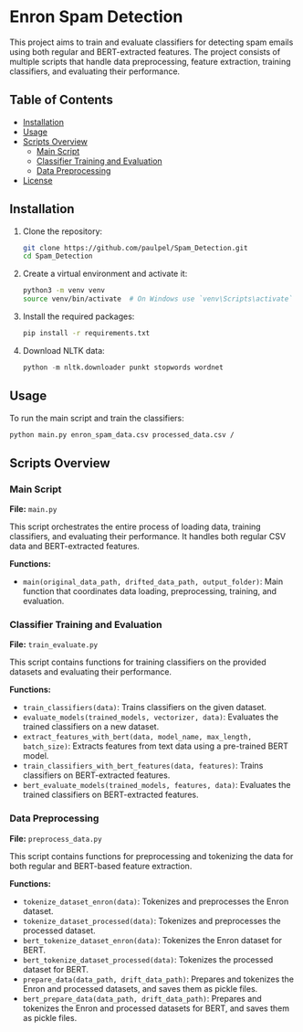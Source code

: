 # Enron Spam Detection

This project aims to train and evaluate classifiers for detecting spam emails using both regular and BERT-extracted features. The project consists of multiple scripts that handle data preprocessing, feature extraction, training classifiers, and evaluating their performance.

## Table of Contents

- [Installation](#installation)
- [Usage](#usage)
- [Scripts Overview](#scripts-overview)
  - [Main Script](#main-script)
  - [Classifier Training and Evaluation](#classifier-training-and-evaluation)
  - [Data Preprocessing](#data-preprocessing)
- [License](#license)

## Installation

1. Clone the repository:
    ```bash
    git clone https://github.com/paulpel/Spam_Detection.git
    cd Spam_Detection
    ```

2. Create a virtual environment and activate it:
    ```bash
    python3 -m venv venv
    source venv/bin/activate  # On Windows use `venv\Scripts\activate`
    ```

3. Install the required packages:
    ```bash
    pip install -r requirements.txt
    ```

4. Download NLTK data:
    ```python
    python -m nltk.downloader punkt stopwords wordnet
    ```

## Usage

To run the main script and train the classifiers:

```bash
python main.py enron_spam_data.csv processed_data.csv /
```

## Scripts Overview

### Main Script

**File:** `main.py`

This script orchestrates the entire process of loading data, training classifiers, and evaluating their performance. It handles both regular CSV data and BERT-extracted features.

**Functions:**
- `main(original_data_path, drifted_data_path, output_folder)`: Main function that coordinates data loading, preprocessing, training, and evaluation.

### Classifier Training and Evaluation

**File:** `train_evaluate.py`

This script contains functions for training classifiers on the provided datasets and evaluating their performance.

**Functions:**
- `train_classifiers(data)`: Trains classifiers on the given dataset.
- `evaluate_models(trained_models, vectorizer, data)`: Evaluates the trained classifiers on a new dataset.
- `extract_features_with_bert(data, model_name, max_length, batch_size)`: Extracts features from text data using a pre-trained BERT model.
- `train_classifiers_with_bert_features(data, features)`: Trains classifiers on BERT-extracted features.
- `bert_evaluate_models(trained_models, features, data)`: Evaluates the trained classifiers on BERT-extracted features.

### Data Preprocessing

**File:** `preprocess_data.py`

This script contains functions for preprocessing and tokenizing the data for both regular and BERT-based feature extraction.

**Functions:**
- `tokenize_dataset_enron(data)`: Tokenizes and preprocesses the Enron dataset.
- `tokenize_dataset_processed(data)`: Tokenizes and preprocesses the processed dataset.
- `bert_tokenize_dataset_enron(data)`: Tokenizes the Enron dataset for BERT.
- `bert_tokenize_dataset_processed(data)`: Tokenizes the processed dataset for BERT.
- `prepare_data(data_path, drift_data_path)`: Prepares and tokenizes the Enron and processed datasets, and saves them as pickle files.
- `bert_prepare_data(data_path, drift_data_path)`: Prepares and tokenizes the Enron and processed datasets for BERT, and saves them as pickle files.

